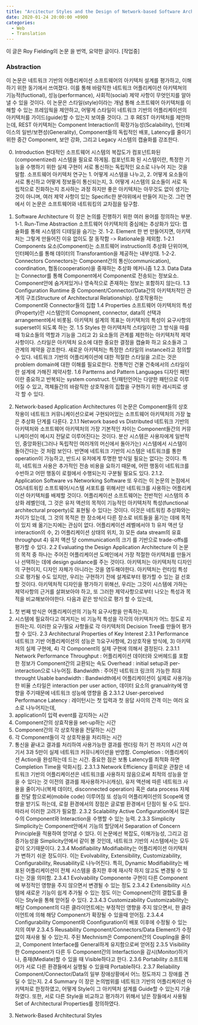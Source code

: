 ```yaml
---
title: "Arcitectur Styles and the Design of Network-based Software Architectures"
date: 2020-01-24 20:00:00 +0900
categories:
  - Web
  - Translation
---
```

이 글은 Roy Fielding의 논문 <Architecture Styles and the Design of Network-based Software Architectures>을 번역, 요약한 글이다. [작업중]

### Abstraction
이 논문은 네트워크 기반의 어플리케이션 소프트웨어의 아키텍처 설계를 평가하고, 이해하기 위한 동기에서 쓰여졌다.
이를 통해 바람직한 네트워크 어플리케이션 아키텍쳐의 기능적(fuctional), 성능(performance), 사회적(social) 제약 사항이 무엇인지를 알아낼 수 있을 것이다.
이 논문은 스타일(style)이라는 개념 통해 소프트웨어 아키텍처를 이해할 수 있는 프레임웍을 제안하고, 
어떻게 스타일이 네트워크 기반의 어플리케이션의 아키텍처를 가이드(guide)할 수 있는지 보여줄 것이다.
그 후 REST 아키텍처를 제안하는데, REST 아키텍처는 Component Interaction의 확장가능성(Scalability), 인터페이스의 일반/보편성(Generality),
Component들의 독립적인 배포, Latency를 줄이기 위한 중간 Component, 보안 강화, 그리고 Legacy 시스템의 캡슐화를 강조한다.


0. Introduction
현대적인 소프트웨어 시스템의 복잡도가 컴포넌트화된(componentized) 시스템을 필요로 하게됨.
컴포넌트화 된 시스템이란, 특정한 기능을 수행하기 위한 실제 구현이 서로 통신하는 독립적인 요소로 나누어 지는 것을 말함.
소프트웨어 아키텍처 연구는 1. 어떻게 시스템을 나누고, 2. 어떻게 요소들이 서로 통신하고 어떻게 정보들이 통신되는지, 3. 어떻게 시스템의 요소들이 서로 독립적으로 진화하는지 조사하는 과정
하지만 좋은 아키텍처는 아무것도 없이 생기는 것이 아니며, 여러 제약 사항이 있는 Specific한 분야위에서 만들어 지는것.
그런 면에서 이 논문은 소프트웨어와 네트워킹의 교차점을 탐구함.

1. Software Architecture
이 장은 논의를 진행하기 위한 여러 용어를 정의하는 부분.
1-1. Run-Time Abstraction
소프트웨어 아키텍처의 중심에는 추상화가 있다: 캡슐화를 통해 시스템의 디테일을 숨기는 것.
1-2. Element
한 번 만들어지면, 아키텍처는 그렇게 만들어진 이유 없이도 잘 동작함 -> Rationale을 제외함.
    1-2.1 Components
    요소(Component)는 소프트웨어 instruction의 추상화 단위이며, 인터페이스를 통해 데이터의 Transforamtion을 제공하는 내부상태.
    1-2-2. Connectors
    Connectors는 Component간의 통신(communication), coordination, 협동(cooperation)을 중재하는 추상화 메커니즘
    1.2.3. Data
    Data는 Connector를 통해 Component에서 Component로 전송되는 정보요소.
    Component안에 숨겨져있거나 영속적으로 존재하는 정보는 포함하지 않는다.
1.3 Configuration
Runtime 중 Component/Connector/Data간의 아키텍처적인 관계의 구조(Structure of Architectural Relationship).
상호작용하는 Component와 Connector들의 집합
1.4 Properties
소프트웨어 아키텍처의 특성(Property)란 시스템안의 Comopnent, connector, data의 선택과 arrangement에서 비롯됨.
아키텍처 설계의 목표는 아키텍처의 특성이 요구사항의 superset이 되도록 하는 것.
1.5 Styles
한 아키텍처적 스타일이란 그 방식을 따를 때 1)요소들의 역할과 기능을 그리고 2) 요소들의 관계를 제한하는 아키텍처적 제약사항이다.
스타일은 아키텍처 요소에 대한 중요한 결정을 캡슐화 하고 요소들과 그 관계의 제약을 강조한다.
새로운 아키텍처는 특정한 스타일의 instance라고 정의할 수 있다.
네트워크 기반의 어플리케이션에 대한 적절한 스타일을 고르는 것은 problem domain에 대한 이해를 필요로한다.
전통적인 건물 건축에서의 스타일이란 설계에 가해진 제약사항.
1.6 Partterns and Pattern Languages
디자인 패턴이란 중요하고 반복되는 system construct.
턴/패턴언어는 다양한 패턴으로 이루어질 수 있고, 객체들간의 바람직한 상호작용의 집합을 구현하기 위한 레시피로 생각 할 수 있다.

2. Network-based Application Architectures
이 논문은 Component들의 상호작용이 네트워크 커뮤니케이션으로써 구현되어있는 소프트웨어 아키텍처의 가장 높은 추상화 단계를 다룬다.
2.1.1 Network based vs Distributed
네트워크 기반의 아키텍처와 소프트웨어 아키텍처의 가장 기본적인 차이는 Component들간의 커뮤니케이션이 메시지 전달로 이루어진다는 것이다.
분산 시스템은 사용자에게 일반적인, 중앙화된(그러나 독립적인 여러개의 머신에서 돌아가는) 시스템에서 시스템이 돌아간다는 것 처럼 보인다.
반면에 네트워크 기반의 시스템은 네트워크를 통한 operation이 가능하고, 반드시 유저에게 투명한 방식일 필요는 없다는 것이다.
특히, 네트워크 사용은 추가적인 전송 비용을 요하기 때문에, 어떤 행동이 네트워크를 수반하고 어떤 행동이 로컬에서 수행되는지 구분될 필요도 있다.
2.1.2. Application Software vs Networking Software
또 우리는 이 논문의 논점에서 OS/네트워킹 소프트웨어/시스템 서포트를 위해서만 네트워크를 사용하는 어플리케이션 아키텍처를 배제할 것이다.
어플리케이션 소프트웨어는 전반적인 시스템의 추상화 레벨인데, 그 것은 유저 액션의 목적이 기능적인 아키텍처적 특성(functional architectural property)로 표현될 수 있다는 것이다.
이것은 네트워킹 추상화와는 차이가 있는데, 그 것의 목적은 한 장소에서 다른 장소로 비트들을 옮기는 데에 목적이 있지 왜 옮기는지에는 관심이 없다.
어플리케이션 레벨에서야 1) 유저 액션 당 interaction의 수, 2) 어플리케이션 상태의 위치, 3) 모든 data stream의 유효 throughput 4) 유저 액션 당 communication의 크기
를 기반으로 trade-offs를 평가할 수 있다.
2.2 Evaluating the Design Application Architecture
이 논문의 목적 중 하나는 주어진 어플리케이션 도메인에서 가장 적절한 아키텍처를 만들거나 선택하는 데에 design guidance를 주는 것이다.
아키텍처는 아키텍처적 디자인의 구현이지, 디자인 자체가 아니라는 것을 염두해야한다.
아키텍처는 런타임 특성으로 평가될 수도 있지만, 우리는 구현하기 전에 설계로부터 평가할 수 있는 걸 선호할 것이다.
아키텍처적 디자인을 평가하기 위해선, 우리는 그것이 시스템에 가하는 제약사항의 근거를 살펴보아야 하고, 또 그러한 제약사항으로부터 나오는 특성과 목적을 비교해보아야한다.
다음과 같은 방식으로 평가 할 수 있는데,
1) 첫 번째 방식은 어플리케이션의 기능적 요구사항을 만족하는지.
2) 시스템에 필요하다고 여겨지는 비 기능적 특성을 각각의 아키텍처가 어느 정도로 지원하는지.
이러한 요구/필요 사항들로 각 아키텍처의 Decision Tree를 만들어 평가 할 수 있다.
2.3 Architectural Properties of Key Interest
2.3.1 Performance
네트워크 기반 어플리케이션의 성능은 1)요구사항에, 2)상호작용 방식에, 3) 아키텍처의 실제 구현에, 4) 각 Component의 실제 구현에 의해서 결정된다.
2.3.1.1 Network Performance
Throughput : 어플리케이션 데이터와 오버헤드를 포함한 정보가 Component간의 교환되는 속도
Overhead : initial setup과 per-interaction으로 나누어짐.
Bandwidth : 주어진 네트워크 링크의 가능한 최대 throught
Usable bandwidth : Bandwidth에서 어플리케이션이 실제로 사용가능한 비율
스타일은 interaction per user action, 데이터 요소의 granualrity에 영향을 주기때문에 네트워크 성능에 영향을 줌
2.3.1.2 User-perceived Performance
Latency : 레이턴시는 첫 입력과 첫 응답 사이의 간격
이는 여러 요소로 나누어지는데,
1) application이 입력 event를 감지하는 시간
2) Component간의 상효작용을 set-up하는 시간
3) Component간의 각 상호작용을 전달하는 시간
4) 각 Component들이 각 상호작용을 처리하는 시간
5) 통신을 끝내고 결과를 처리하여 사용가능한 결과를 렌더링 하기 전 까지의 시간
여기서 3과 5만이 실제 네트워크 커뮤니케이션을 반영함.
Completion : 어플리케이션 Action을 완성하는데 드는 시간.
중요한 점은 보통 Latency를 최적화 하면 Completion Time을 악화시킴.
2.3.1.3 Network Efficiency
흥미로운 관찰은 네트워크 기반의 어플리케이션은 네트워크를 사용하지 않음으로써 최적의 성능을 얻을 수 있다는 것
이전의 결과를 재사용하거나(캐싱), 유저 액션에 따른 네트워크 사용을 줄이거나(복제 데이터, disconnected operation) 혹은 data process 자체를 전달 함으로써(mobile code) 이루어짐
또 성능이 어플리케이션의 Scope에 영향을 받기도 하는데, 로컬 환경에서의 장점은 글로벌 환경에서 단점이 될 수도 있다.
따라서 이러한 고려가 필요함.
2.3.2 Scalability
Active Configuration에서 많은 수의 Component와 Interaction을 수행할 수 있는 능력.
2.3.3 Simplicity
Simplicity는 Component안에서 기능의 할당에서 Separation of Concern Principle을 적용하여 얻어낼 수 있다.
이 논문에선 복잡도, 이해가능성, 그리고 검증가능성을 Simplicity안에서 같이 볼 것인데, 네트워크 기반의 시스템에서는 모두 같이 오기때문이다.
2.3.4 Modifiability
Modifiability는 어플리케이션 아키텍처가 변하기 쉬운 정도이다.
이는 Evolvability, Extensibility, Customizability, Configurability, Reusability로 나누어진다.
특히, Dynamic Modifiability는 배포된 어플리케이션이 전체 시스템을 중지한 후에 재시작 하지 않고도 변경될 수 있다는 것을 의미함.
2.3.4.1 Evolvability
Componente 구현이 다른 Component에 부정적인 영향을 주지 않으면서 변경될 수 있는 정도
2.3.4.2 Extensibility
시스템에 새로운 기능이 쉽게 추가될 수 있는 정도
이는 Comopnent간의 결합도를 줄이는 Style을 통해 얻어질 수 있다.
2.3.4.3 Customizability
Customizability는 해당 Component의 다른 클라이언트에는 부정적인 영향을 주지 않으면서, 한 클라이언트에 의해 해당 Component가 확장될 수 있을때 얻어짐.
2.3.4.4 Configurability
Component와 Coonfiguration이 배포 이후에 수정될 수 있는지의 여부
2.3.4.5 Reusability
Component/Connectors/Data Element가 수정없이 재사용 될 수 있는지.
주된 Mechnism은 Component간의 Coupling을 줄이고, Component Interface를 General하게 유지함으로써 얻어짐
2.3.5 Visibility
한 Component가 다른 두 Component간의 Interfaction을 감시(Monitor)하거나, 중재(Mediate)할 수 있을 때 Visible하다고 한다.
2.3.6 Portability
소프트웨어가 서로 다른 환경들에서 실행될 수 있을때 Portable하다.
2.3.7 Reliability
Component/Connector/Data의 일부 장애상황에서 어느 정도까지 그 장애를 견딜 수 있는지.
2.4 Summary
이 장은 논의범위를 네트워크 기반의 어플리케이션 아키텍처로 한정하였고, 어떻게 Style이 그 아키텍처 설계를 Guide할 수 있는지 기술하였다.
또한, 서로 다른 Style을 비교하고 평가하기 위해서 남은 장들에서 사용될 Set of Architectural Properties를 정의하였다.

3. Network-Based Architectural Styles
